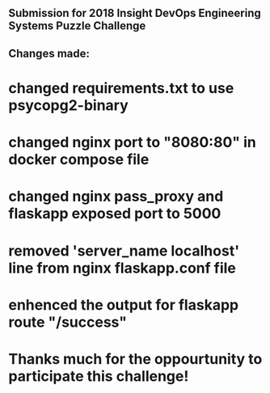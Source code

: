 ## Submission for 2018 Insight DevOps Engineering Systems Puzzle Challenge

## Changes made:

# changed requirements.txt to use psycopg2-binary

# changed nginx port to "8080:80" in docker compose file

# changed nginx pass_proxy and flaskapp exposed port to 5000

# removed 'server_name localhost' line from nginx flaskapp.conf file

# enhenced the output for flaskapp route "/success"

# Thanks much for the oppourtunity to participate this challenge!
